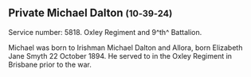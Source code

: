 ## Private Michael Dalton <small>(10‑39‑24)</small>

Service number: 5818. Oxley Regiment and 9^th^ Battalion.

Michael was born to Irishman Michael Dalton and Allora, born Elizabeth Jane Smyth 22 October 1894. He served to in the Oxley Regiment in Brisbane prior to the war.

